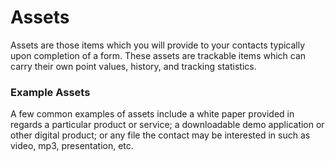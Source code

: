 # Assets

Assets are those items which you will provide to your contacts typically upon completion of a form. These assets are trackable items which can carry their own point values, history, and tracking statistics.

### Example Assets

A few common examples of assets include a white paper provided in regards a particular product or service; a downloadable demo application or other digital product; or any file the contact may be interested in such as video, mp3, presentation, etc.
